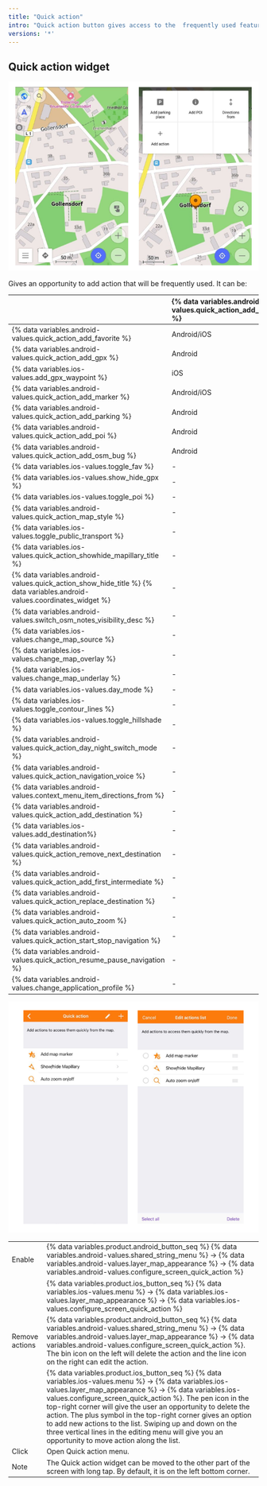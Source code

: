 ```yaml
---
title: "Quick action"
intro: "Quick action button gives access to the  frequently used features."
versions: '*'
---
```


## Quick action widget

![Quick action widget](/assets/images/widgets/quick_action_widget.png)

Gives an opportunity to add action that will be frequently used. It can be:

|    | {% data variables.android-values.quick_action_add_create_items %}   | {% data variables.android-values.quick_action_add_configure_map %} | {% data variables.android-values.quick_action_add_navigation %}  |
| :------------- | :------------- | :------------- | :------------- |
| {% data variables.android-values.quick_action_add_favorite %} | Android/iOS | - | - |
|  {% data variables.android-values.quick_action_add_gpx %}  | Android | - | - |
|  {% data variables.ios-values.add_gpx_waypoint %} | iOS | - | - |
| {% data variables.android-values.quick_action_add_marker %} | Android/iOS | - | - |
| {% data variables.android-values.quick_action_add_parking %} | Android | - | - |
|  {% data variables.android-values.quick_action_add_poi %} | Android  | -  | -  |
|  {% data variables.android-values.quick_action_add_osm_bug %}  |  Android | -  | -  |
|   {% data variables.ios-values.toggle_fav %} | -   | Android/iOS   | -   |
|  {% data variables.ios-values.show_hide_gpx %}  | -  | Android/iOS   |  - |
| {% data variables.ios-values.toggle_poi %}    |  - |  Android/iOS  | -  |
| {% data variables.android-values.quick_action_map_style %}    | -  |  Android/iOS  | -  |
| {% data variables.ios-values.toggle_public_transport %}    |-   | Android/iOS   | -  |
| {% data variables.ios-values.quick_action_showhide_mapillary_title %}    | -  | Android/iOS   | -  |   
|{% data variables.android-values.quick_action_show_hide_title %} {% data variables.android-values.coordinates_widget %}   | -  |  Android | -  |   
| {% data variables.android-values.switch_osm_notes_visibility_desc %}    | -  | Android  | -  |  
|  {% data variables.ios-values.change_map_source %}   | -  | iOS  |  - |  
| {% data variables.ios-values.change_map_overlay %}   | -  | iOS  | -  |   
|  {% data variables.ios-values.change_map_underlay %}  |  - |  iOS | -  |  
| {% data variables.ios-values.day_mode %}   | -  | iOS  |-   |   
|  {% data variables.ios-values.toggle_contour_lines %} |  - |  iOS |  - |   
|  {% data variables.ios-values.toggle_hillshade %}  | -  | iOS  | -  |  
|  {% data variables.android-values.quick_action_day_night_switch_mode %}    | -  |  - | Android   |  
|  {% data variables.android-values.quick_action_navigation_voice %}  |  - | -  | Android/iOS   |   
| {% data variables.android-values.context_menu_item_directions_from %}   | -  |  - | Android/iOS    |
| {% data variables.android-values.quick_action_add_destination %}  |  - |  - |  Android |   
|{% data variables.ios-values.add_destination%}    |  - |  - | iOS  |   
|  {% data variables.android-values.quick_action_remove_next_destination %}  | -  |  - | Android/iOS  |   
|  {% data variables.android-values.quick_action_add_first_intermediate %}  | -  |-   | Android/iOS  |  
|  {% data variables.android-values.quick_action_replace_destination %}  | -  | -  | Android/iOS  |
|{% data variables.android-values.quick_action_auto_zoom %}    | -  | -  |  Android/iOS |  
|{% data variables.android-values.quick_action_start_stop_navigation %}   | -  | -  | Android/iOS  |   
|{% data variables.android-values.quick_action_resume_pause_navigation %}   |  - | -  |  Android/iOS |   
|  {% data variables.android-values.change_application_profile %} | -  |  - |  Android/iOS  |  

<!--**Item actions**:  

![Quick action create items](/assets/images/widgets/quick_action_create_items.png)
Add Favorite, Add track way points, Add map markers, Add parking place (for Android).-->

<!--**'Configure map' actions**:  

![Quick action configure map](/assets/images/widgets/quick_action_configure_map.png)
Show/hide Favorites, Show/hide tracks, Show/hide POI, Change map style, Show/Hide public transport, Show/hide Mapillary, Show/hide contour lines, Show/hide terrain, Switch day/night mode (for iOS), Change map source (for iOS), Change map overlay (for iOS),Change map underlay (for iOS).-->

<!--**Navigation actions**:

![Quick action navigation actions](/assets/images/widgets/quick_action_navigation_actions.png)
Switch day/night mode (for Android), Voice on/off, Directions from, Set destination, Add first intermediate, Replace destination, Auto zoom map on/off, Start/Stop navigation, Pause/resume navigation, Change app profile, Delete nearest destination point, Add destination (for iOS).-->

![Quick action edit action](/assets/images/widgets/quick_action_edit_action.png)

| | |
|------------|------------|
| Enable | {% data variables.product.android_button_seq %} {% data variables.android-values.shared_string_menu %} → {% data variables.android-values.layer_map_appearance %} → {% data variables.android-values.configure_screen_quick_action %} |
|   | {% data variables.product.ios_button_seq %} {% data variables.ios-values.menu %} → {% data variables.ios-values.layer_map_appearance %} → {% data variables.ios-values.configure_screen_quick_action %} |
| Remove actions |  {% data variables.product.android_button_seq %} {% data variables.android-values.shared_string_menu %} → {% data variables.android-values.layer_map_appearance %} → {% data variables.android-values.configure_screen_quick_action %}. The bin icon on the left will delete the action and the line icon on the right can edit the action.     |
|   | {% data variables.product.ios_button_seq %} {% data variables.ios-values.menu %} → {% data variables.ios-values.layer_map_appearance %} → {% data variables.ios-values.configure_screen_quick_action %}. The pen icon in the top-right corner will give the user an opportunity to delete the action. The plus symbol in the top-right corner gives an option to add new actions to the list. Swiping up and down on the three vertical lines in the editing menu will give you an opportunity to move action along the list. |
| Click |  Open Quick action menu.   |
| Note   | The Quick action widget can be moved to the other part of the screen with long tap. By default, it is on the left bottom corner. |
